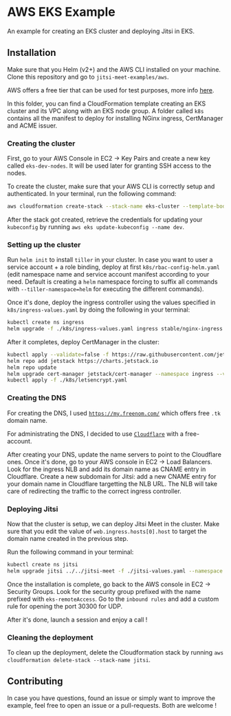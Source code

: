 # AWS EKS Example

An example for creating an EKS cluster and deploying Jitsi in EKS.

## Installation

Make sure that you Helm (v2+) and the AWS CLI installed on your machine. Clone this repository and go to `jitsi-meet-examples/aws`.

AWS offers a free tier that can be used for test purposes, more info [here](https://aws.amazon.com/free/).

In this folder, you can find a CloudFormation template creating an EKS cluster and its VPC along with an EKS node group. A folder called `k8s` contains all the manifest to deploy for installing NGinx ingress, CertManager and ACME issuer.

### Creating the cluster

First, go to your AWS Console in EC2 -> Key Pairs and create a new key called `eks-dev-nodes`. It will be used later for granting SSH access to the nodes.

To create the cluster, make sure that your AWS CLI is correctly setup and authenticated. In your terminal, run the following command:

```bash
aws cloudformation create-stack --stack-name eks-cluster --template-body="$(cat ./cloudformation.yaml)" --capabilities=CAPABILITY_IAM
```

After the stack got created, retrieve the credentials for updating your `kubeconfig` by running `aws eks update-kubeconfig --name dev`.

### Setting up the cluster
Run `helm init` to install `tiller` in your cluster. In case you want to user a service account + a role binding, deploy at first `k8s/rbac-config-helm.yaml` (edit namespace name and service account manifest according to your need. Default is creating a `helm` namespace forcing to suffix all commands with `--tiller-namespace=helm` for executing the different commands).

Once it's done, deploy the ingress controller using the values specified in `k8s/ingress-values.yaml` by doing the following in your terminal:

```bash
kubectl create ns ingress
helm upgrade -f ./k8s/ingress-values.yaml ingress stable/nginx-ingress --namespace ingress -i --wait
```

After it completes, deploy CertManager in the cluster:

```bash
kubectl apply --validate=false -f https://raw.githubusercontent.com/jetstack/cert-manager/release-0.11/deploy/manifests/00-crds.yaml
helm repo add jetstack https://charts.jetstack.io 
helm repo update
helm upgrade cert-manager jetstack/cert-manager --namespace ingress --version v0.11.0 -i --wait
kubectl apply -f ./k8s/letsencrypt.yaml
```

### Creating the DNS
For creating the DNS, I used [`https://my.freenom.com/`](https://my.freenom.com/) which offers free `.tk` domain name.

For administrating the DNS, I decided to use [`Cloudflare`](https://www.cloudflare.com/pricing/) with a free-account.

After creating your DNS, update the name servers to point to the Cloudflare ones. Once it's done, go to your AWS console in EC2 -> Load Balancers. Look for the ingress NLB and add its domain name as CNAME entry in Cloudflare. Create a new subdomain for Jitsi: add a new CNAME entry for your domain name in Cloudflare targetting the NLB URL. The NLB will take care of redirecting the traffic to the correct ingress controller.

### Deploying Jitsi
Now that the cluster is setup, we can deploy Jitsi Meet in the cluster. Make sure that you edit the value of `web.ingress.hosts[0].host` to target the domain name created in the previous step.

Run the following command in your terminal:
```bash
kubectl create ns jitsi
helm upgrade jitsi ../../jitsi-meet -f ./jitsi-values.yaml --namespace jitsi -i --wait
```

Once the installation is complete, go back to the AWS console in EC2 -> Security Groups. Look for the security group prefixed with the name prefixed with `eks-remoteAccess`. Go to the `inbound rules` and add a custom rule for opening the port 30300 for UDP.

After it's done, launch a session and enjoy a call !

### Cleaning the deployment

To clean up the deployment, delete the Cloudformation stack by running `aws cloudformation delete-stack --stack-name jitsi`.

## Contributing

In case you have questions, found an issue or simply want to improve the example, feel free to open an issue or a pull-requests. Both are welcome !

